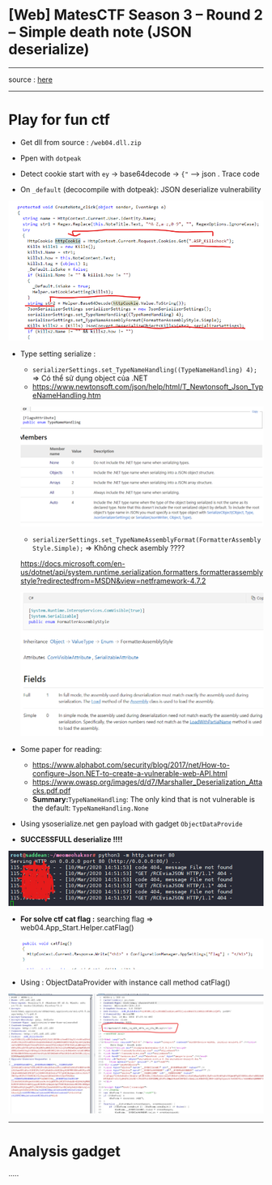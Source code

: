 #  [Web] MatesCTF Season 3 – Round 2 – Simple death note (JSON deserialize)

---

source : [here](https://drive.google.com/drive/folders/1edBlHbXAFTtXjeImZQxFjqqitLaYLLvK?usp=drive_open)

---

# Play for fun ctf 

- Get dll from source : `/web04.dll.zip`

- Ppen with `dotpeak`

- Detect cookie start with `ey` -> base64decode -> `{"` --> json  . Trace code
- On `_default` (decocompile with dotpeak): JSON deserialize vulnerability

![image-20200310140334624](assets/image-20200310140334624.png)

- Type setting serialize :

  - ``serializerSettings.set_TypeNameHandling((TypeNameHandling) 4);`` => Có thể sử dụng object của .NET 
  - https://www.newtonsoft.com/json/help/html/T_Newtonsoft_Json_TypeNameHandling.htm

  ![image-20200310141314515](assets/image-20200310141314515.png)

  - `serializerSettings.set_TypeNameAssemblyFormat(FormatterAssemblyStyle.Simple);` => Không check asembly ????

  https://docs.microsoft.com/en-us/dotnet/api/system.runtime.serialization.formatters.formatterassemblystyle?redirectedfrom=MSDN&view=netframework-4.7.2

  ![image-20200310141627667](assets/image-20200310141627667.png)

- Some paper for reading:
  - https://www.alphabot.com/security/blog/2017/net/How-to-configure-Json.NET-to-create-a-vulnerable-web-API.html
  - https://www.owasp.org/images/d/d7/Marshaller_Deserialization_Attacks.pdf.pdf
  - **Summary:**``TypeNameHandling``: The only kind that is not vulnerable is the default: `TypeNameHandling.None`
- Using ysoserialize.net gen payload with gadget `ObjectDataProvide`
- **SUCCESSFULL deserialize !!!!**

![image-20200310145241356](assets/image-20200310145241356.png)

- **For solve ctf cat flag :** searching flag => web04.App_Start.Helper.catFlag()

  ![image-20200310145701243](assets/image-20200310145701243.png)

- Using : ObjectDataProvider with instance call method catFlag()

![image-20200310150040943](assets/image-20200310150040943.png)

---

# Analysis gadget

.....